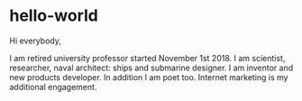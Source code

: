 # hello-world

Hi everybody,

I am retired university professor started November 1st 2018.
I am scientist, researcher, naval architect: ships and submarine designer.
I am inventor and new products developer.
In addition I am poet too.
Internet marketing is my additional engagement.
